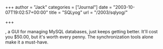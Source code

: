 +++
author = "Jack"
categories = ["Journal"]
date = "2003-10-07T19:02:57+00:00"
title = "SQLyog"
url = "/2003/sqlyog/"

+++

[][1] , a GUI for managing MySQL databases, just keeps getting better. It'll cost you $50.00, but it's worth every penny. The synchronization tools alone make it a must-have.

 [1]: http://www.webyog.com/sqlyog/ "SQLyog - The most popular Front End admin tool"